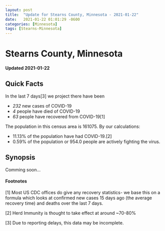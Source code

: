 ```yaml
---
layout: post
title:  "Update for Stearns County, Minnesota - 2021-01-22"
date:   2021-01-22 01:01:29 -0600
categories: [Minnesota]
tags: [Stearns-Minnesota]
---
```


# Stearns County, Minnesota
#### Updated 2021-01-22

## Quick Facts

In the last 7 days[3] we project there have been
- *232* new cases of COVID-19
- *4* people have died of COVID-19
- *63* people have recovered from COVID-19[1]

The population in this census area is 161075. By our calculations:
- 11.13% of the population have had COVID-19.[2]
- 0.59% of the population or 954.0 people are actively fighting the virus.

## Synopsis

Comming soon...


#### Footnotes

[1] Most US CDC offices do give any recovery statistics- we base this on a formula which looks at confirmed new cases
15 days ago (the average recovery time) and deaths over the last 7 days.

[2] Herd Immunity is thought to take effect at around ~70-80%

[3] Due to reporting delays, this data may be incomplete.
 
    